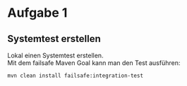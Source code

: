 # Aufgabe 1

## Systemtest erstellen
Lokal einen Systemtest erstellen.  
Mit dem failsafe Maven Goal kann man den Test ausführen:
```bash
mvn clean install failsafe:integration-test
```
